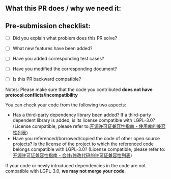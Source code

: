 ## What this PR does / why we need it:


## Pre-submission checklist:
- [ ] Did you explain what problem does this PR solve?
- [ ] What new features have been added?
- [ ] Have you added corresponding test cases?
- [ ] Have you modified the corresponding document?
- [ ] Is this PR backward compatible?



Notes: Please make sure that the code you contributed **does not have protocol conflicts/incompatibility**

You can check your code from the following two aspects:
- Has a third-party dependency library been added? If a third-party dependent library is added, is its license compatible with LGPL-3.0? (License compatible, please refer to:[开源许可证兼容性指南 - 使用库的兼容性列表](https://shimo.im/docs/uL4VQaYGL2sadQOV#anchor-74ae))
- Have you referenced/borrowed/copied the code of other open source projects? Is the license of the project to which the referenced code belongs compatible with LGPL-3.0? (License compatible, please refer to:[开源许可证兼容性指南 - 合并/修改代码的许可证兼容性列表](https://shimo.im/docs/uL4VQaYGL2sadQOV#anchor-39f8))

If your code or newly introduced dependencies in the code are not compatible with LGPL-3.0, **we may not merge your code**.

